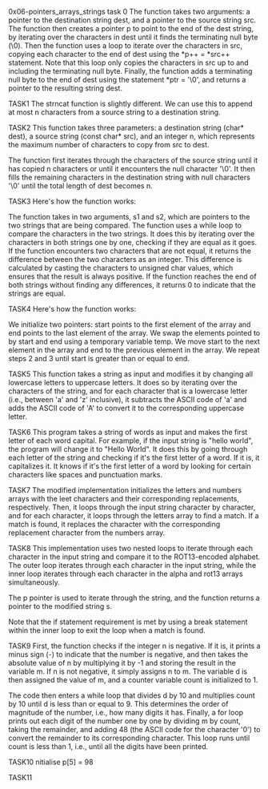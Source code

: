 0x06-pointers_arrays_strings
task 0 
The function takes two arguments: a pointer to the destination string dest, and a pointer to the source string src.
The function then creates a pointer p to point to the end of the dest string, by iterating over the characters in dest until it finds the terminating null byte (\0).
Then the function uses a loop to iterate over the characters in src, copying each character to the end of dest using the *p++ = *src++ statement. Note that this loop only copies the characters in src up to and including the terminating null byte.
Finally, the function adds a terminating null byte to the end of dest using the statement *ptr = '\0', and returns a pointer to the resulting string dest.



TASK1
The strncat function is slightly different. We can use this to append at most n characters from a source string to a destination string.

TASK2
This function takes three parameters: a destination string (char* dest), a source string (const char* src), and an integer n, which represents the maximum number of characters to copy from src to dest.

The function first iterates through the characters of the source string until it has copied n characters or until it encounters the null character '\0'. It then fills the remaining characters in the destination string with null characters '\0' until the total length of dest becomes n.


TASK3
Here's how the function works:

The function takes in two arguments, s1 and s2, which are pointers to the two strings that are being compared.
The function uses a while loop to compare the characters in the two strings. It does this by iterating over the characters in both strings one by one, checking if they are equal as it goes.
If the function encounters two characters that are not equal, it returns the difference between the two characters as an integer. This difference is calculated by casting the characters to unsigned char values, which ensures that the result is always positive.
If the function reaches the end of both strings without finding any differences, it returns 0 to indicate that the strings are equal.


TASK4
Here's how the function works:

We initialize two pointers: start points to the first element of the array and end points to the last element of the array.
We swap the elements pointed to by start and end using a temporary variable temp.
We move start to the next element in the array and end to the previous element in the array.
We repeat steps 2 and 3 until start is greater than or equal to end.

TASK5
This function takes a string as input and modifies it by changing all lowercase letters to uppercase letters. It does so by iterating over the characters of the string, and for each character that is a lowercase letter (i.e., between 'a' and 'z' inclusive), it subtracts the ASCII code of 'a' and adds the ASCII code of 'A' to convert it to the corresponding uppercase letter.

TASK6
This program takes a string of words as input and makes the first letter of each word capital. For example, if the input string is "hello world", the program will change it to "Hello World". It does this by going through each letter of the string and checking if it's the first letter of a word. If it is, it capitalizes it. It knows if it's the first letter of a word by looking for certain characters like spaces and punctuation marks.

TASK7
The modified implementation initializes the letters and numbers arrays with the leet characters and their corresponding replacements, respectively. Then, it loops through the input string character by character, and for each character, it loops through the letters array to find a match. If a match is found, it replaces the character with the corresponding replacement character from the numbers array.

TASK8
This implementation uses two nested loops to iterate through each character in the input string and compare it to the ROT13-encoded alphabet. The outer loop iterates through each character in the input string, while the inner loop iterates through each character in the alpha and rot13 arrays simultaneously.

The p pointer is used to iterate through the string, and the function returns a pointer to the modified string s.

Note that the if statement requirement is met by using a break statement within the inner loop to exit the loop when a match is found.

TASK9
First, the function checks if the integer n is negative. If it is, it prints a minus sign (-) to indicate that the number is negative, and then takes the absolute value of n by multiplying it by -1 and storing the result in the variable m. If n is not negative, it simply assigns n to m.
The variable d is then assigned the value of m, and a counter variable count is initialized to 1.

The code then enters a while loop that divides d by 10 and multiplies count by 10 until d is less than or equal to 9. This determines the order of magnitude of the number, i.e., how many digits it has.
Finally, a for loop prints out each digit of the number one by one by dividing m by count, taking the remainder, and adding 48 (the ASCII code for the character '0') to convert the remainder to its corresponding character. This loop runs until count is less than 1, i.e., until all the digits have been printed.

TASK10
nitialise p[5] = 98

TASK11



